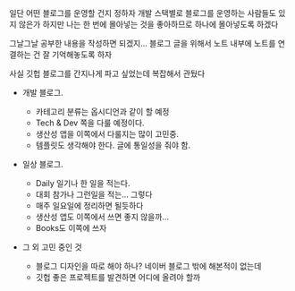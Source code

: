 
일단 어떤 블로그를 운영할 건지 정하자
개발 스택별로 블로그를 운영하는 사람들도 있지 않은가
하지만 나는 한 번에 몰아넣는 것을 좋아하므로 하나에 몰아넣도록 하겠다

그날그날 공부한 내용을 작성하면 되겠지...
블로그 글을 위해서 노트 내부에 노트를 연결하는 건 잘 기억해놓도록 하자

사실 깃헙 블로그를 간지나게 파고 싶었는데 복잡해서 관뒀다

- 개발 블로그.
	- 카테고리 분류는 옵시디언과 같이 할 예정
	- Tech & Dev 쪽을 다룰 예정이다.
	- 생산성 앱을 이쪽에서 다룰지는 많이 고민중.
	- 템플릿도 생각해야 한다. 글에 통일성을 줘야 함.
- 일상 블로그.
	- Daily 일기나 한 일을 적는다.
	- 대회 참가나 그런일을 적는... 그렇다
	- 매주 일요일에 정리하면 될듯하다
	- 생산성 앱도 이쪽에서 쓰면 좋지 않을까...
	- Books도 이쪽에 쓰자

- 그 외 고민 중인 것
	- 블로그 디자인을 따로 해야 하나? 네이버 블로그 밖에 해본적이 없는데
	- 깃헙 좋은 프로젝트를 발견하면 어디에 올려야 할까